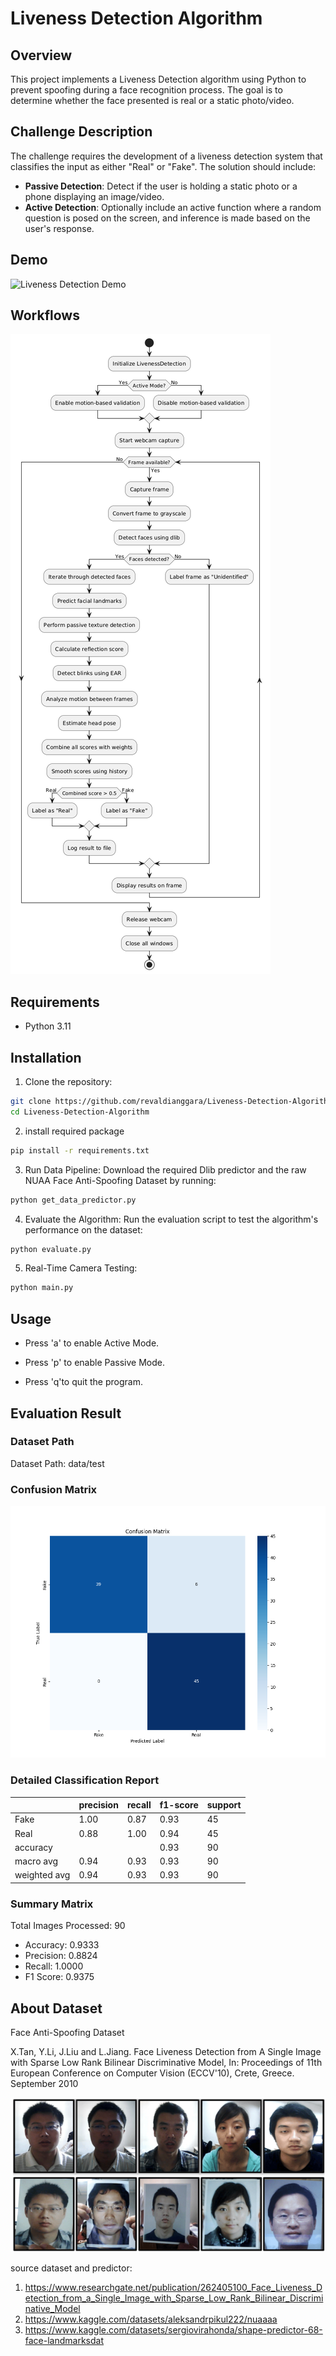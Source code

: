 # Liveness Detection Algorithm

## Overview
This project implements a Liveness Detection algorithm using Python to prevent spoofing during a face recognition process. The goal is to determine whether the face presented is real or a static photo/video.

## Challenge Description
The challenge requires the development of a liveness detection system that classifies the input as either "Real" or "Fake". The solution should include:

- **Passive Detection**: Detect if the user is holding a static photo or a phone displaying an image/video.
- **Active Detection**: Optionally include an active function where a random question is posed on the screen, and inference is made based on the user's response.

## Demo
![Liveness Detection Demo](https://github.com/revaldianggara/Liveness-Detection-Algorithm/blob/main/demo2.gif)

## Workflows
![Workflows](https://github.com/revaldianggara/Liveness-Detection-Algorithm/blob/main/workflows.png)

## Requirements
- Python 3.11

## Installation
1. Clone the repository:
```bash
git clone https://github.com/revaldianggara/Liveness-Detection-Algorithm.git
cd Liveness-Detection-Algorithm
```

2.  install required package
```bash
pip install -r requirements.txt
```

3. Run Data Pipeline: Download the required Dlib predictor and the raw NUAA Face Anti-Spoofing Dataset by running:
```bash
python get_data_predictor.py 
```

4. Evaluate the Algorithm: Run the evaluation script to test the algorithm's performance on the dataset:
```bash
python evaluate.py 
```

5. Real-Time Camera Testing:
```bash
python main.py 
```

## Usage
   - Press 'a' to enable Active Mode.

   - Press 'p' to enable Passive Mode.

   - Press 'q'to quit the program.

## Evaluation Result
   ### Dataset Path
   Dataset Path: data/test

   ### Confusion Matrix
   ![Confusion Matrix](https://github.com/revaldianggara/Liveness-Detection-Algorithm/blob/main/confusion_matrix.png)


   ### Detailed Classification Report
   |              | precision | recall | f1-score | support |
   |--------------|-----------|--------|----------|----------|
   | Fake         | 1.00      | 0.87   | 0.93     | 45      |
   | Real         | 0.88      | 1.00   | 0.94     | 45      |
   | accuracy     |           |        | 0.93     | 90      |
   | macro avg    | 0.94      | 0.93   | 0.93     | 90      |
   | weighted avg | 0.94      | 0.93   | 0.93     | 90      |

   ### Summary Matrix
   Total Images Processed: 90
   - Accuracy: 0.9333
   - Precision: 0.8824 
   - Recall: 1.0000
   - F1 Score: 0.9375

## About Dataset
Face Anti-Spoofing Dataset

X.Tan, Y.Li, J.Liu and L.Jiang.
Face Liveness Detection from A Single Image with Sparse Low Rank Bilinear Discriminative Model,
In: Proceedings of 11th European Conference on Computer Vision (ECCV'10), Crete, Greece. September 2010

![dataset-overview](https://github.com/revaldianggara/Liveness-Detection-Algorithm/blob/main/dataset.png)

source dataset and predictor: 
   1. https://www.researchgate.net/publication/262405100_Face_Liveness_Detection_from_a_Single_Image_with_Sparse_Low_Rank_Bilinear_Discriminative_Model
   2. https://www.kaggle.com/datasets/aleksandrpikul222/nuaaaa
   3. https://www.kaggle.com/datasets/sergiovirahonda/shape-predictor-68-face-landmarksdat

